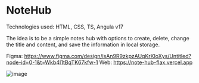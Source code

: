 # NoteHub

Technologies used: HTML, CSS, TS, Angula v17

The idea is to be a simple notes hub with options to create, delete, change the title and content, and save the information in local storage.

Figma: https://www.figma.com/design/isAn9R9zkpzAUqKrKloXys/Untitled?node-id=0-1&t=Wkb4I1tBqTK67kfw-1
Web: https://note-hub-flax.vercel.app

![image](https://github.com/user-attachments/assets/caeb33a0-ded3-4c57-9f09-0bcad93e8720)
